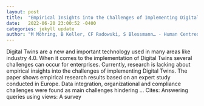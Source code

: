```yaml
---
layout: post
title:  "Empirical Insights into the Challenges of Implementing Digital Twins"
date:   2022-06-20 23:00:52 -0400
categories: jekyll update
author: "M Möhring, B Keller, CF Radowski, S Blessmann… - Human Centred Intelligent …, 2022"
---
```

Digital Twins are a new and important technology used in many areas like industry 4.0. When it comes to the implementation of Digital Twins several challenges can occur for enterprises. Currently, research is lacking about empirical insights into the challenges of implementing Digital Twins. The paper shows empirical research results based on an expert study conducted in Europe. Data integration, organizational and compliance challenges were found as main challenges hindering …
Cites: ‪Answering queries using views: A survey‬  
